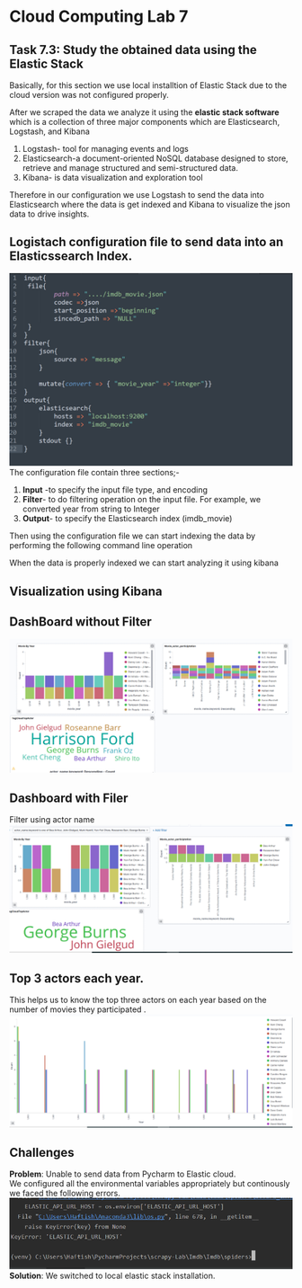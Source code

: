 # Cloud Computing Lab 7

## Task 7.3: Study the obtained data using the Elastic Stack

Basically, for this section we use local installtion of Elastic Stack due to the cloud version was not configured properly.

After we scraped the data we analyze it using the **elastic stack software** which is a collection of three major components  which are Elasticsearch, Logstash, and Kibana<br/>
1. Logstash-  tool for managing events and logs
2. Elasticsearch-a document-oriented NoSQL database designed to store, retrieve and manage structured and semi-structured data.
3. Kibana- is data visualization and exploration tool 

Therefore in our configuration we use Logstash to send the data into Elasticsearch where the data is get indexed and Kibana to visualize the json data to drive insights.  
## Logistach configuration file to send data into an Elasticssearch  Index.

![](configuration.PNG)
The configuration file contain three sections;-
1. **Input** -to specify the input file type, and encoding
2. **Filter**- to do filtering operation on the input file.  For example, we converted year from string to Integer 
3. **Output**- to specify the Elasticsearch index (imdb_movie)

Then using the configuration file we can start indexing the data by performing the following command line operation



When the data is properly indexed we can start analyzing it using kibana

## Visualization using Kibana 
## DashBoard without Filter
![](Dashboard1.PNG)
## Dashboard with Filer
Filter using actor name 
![](Dashboard2F.PNG)

## Top 3 actors each year.
This helps us to know the top three actors on each year based on the number of movies they participated .
![](top3actors.PNG)

## Challenges
**Problem**: Unable to send  data from Pycharm to Elastic cloud.<br/>
We configured all the environmental variables appropriately but continously we faced the following errors.
![](error.PNG)
**Solution**: We switched to local elastic stack installation.



